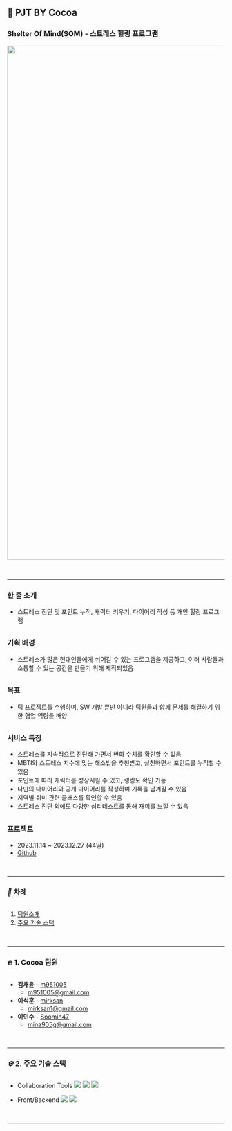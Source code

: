 

## 💝 PJT BY Cocoa

### Shelter Of Mind(SOM) - 스트레스 힐링 프로그램

<p align="center">
 <img width="1187" alt="SOM(main)" src="https://github.com/ORakuNi/LOO-Project/assets/144786578/e6899a31-02b5-44a1-83a7-efb3d3478840">
</p>

<br/>

---

### 한 줄 소개

- 스트레스 진단 및 포인트 누적, 캐릭터 키우기, 다이어리 작성 등 개인 힐링 프로그램

##

### 기획 배경

- 스트레스가 많은 현대인들에게 쉬어갈 수 있는 프로그램을 제공하고, 여러 사람들과 소통할 수 있는 공간을 만들기 위해 제작되었음



##

### 목표

- 팀 프로젝트를 수행하며, SW 개발 뿐만 아니라 팀원들과 함께 문제를 해결하기 위한 협업 역량을 배양

##


### 서비스 특징

- 스트레스를 지속적으로 진단해 가면서 변화 수치를 확인할 수 있음
- MBTI와 스트레스 지수에 맞는 해소법을 추천받고, 실천하면서 포인트를 누적할 수 있음
- 포인트에 따라 캐릭터를 성장시킬 수 있고, 랭킹도 확인 가능
- 나만의 다이어리와 공개 다이어리를 작성하며 기록을 남겨갈 수 있음
- 지역별 취미 관련 클래스를 확인할 수 있음
- 스트레스 진단 외에도 다양한 심리테스트를 통해 재미를 느낄 수 있음

##

### 프로젝트

-  2023.11.14 ~ 2023.12.27 (44일)
- [Github](https://github.com/ABCDigitalExpert-Cocoa/SOM)

<br/>

---

### **_📌_** 차례

##

1. [팀원소개](#🔥-1-Cocoa-팀원)
2. [주요 기술 스택](#**_⚙_**-2.-주요-기술-스택)


<br/>

---

### 🔥 1. Cocoa 팀원

##

- **김채윤** - [m951005](https://github.com/m951005)
  - [m951005@gmail.com](mailto:m951005@gmail.com)
- **이석훈** - [mirksan](https://github.com/mirksan)
  - [mirksan1@gmail.com](mailto:mirksan1@gmail.com)
- **이민수** - [Soomin47](https://github.com/Soomin47)
  - [mina905g@gmail.com](mailto:mina905g@gmail.com)

<br/>
 
---

### **_⚙_** 2. 주요 기술 스택

##

- Collaboration Tools
 <img src="https://img.shields.io/badge/GitHub-181717?style=flat-square&logo=GitHub" /> <img src="https://img.shields.io/badge/Notion-000000?style=flat-square&logo=Notion" />  <img src="https://img.shields.io/badge/ Google Sheets-34A853?style=flat-square&logo=Google Sheets&logoColor=ffffff" /> 

- Front/Backend
<img src="https://img.shields.io/badge/Spring Boot-6DB33F?style=flat-square&logo=SpringBoot&logoColor=ffffff" /> <img src="https://img.shields.io/badge/MySQL-4479A1?style=flat-square&logo=OraclDB&logoColor=ffffff" /> 

<br/>

---
